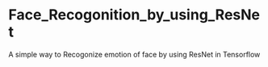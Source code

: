 # Face_Recogonition_by_using_ResNet
A simple way to Recogonize emotion of face by  using ResNet in Tensorflow
